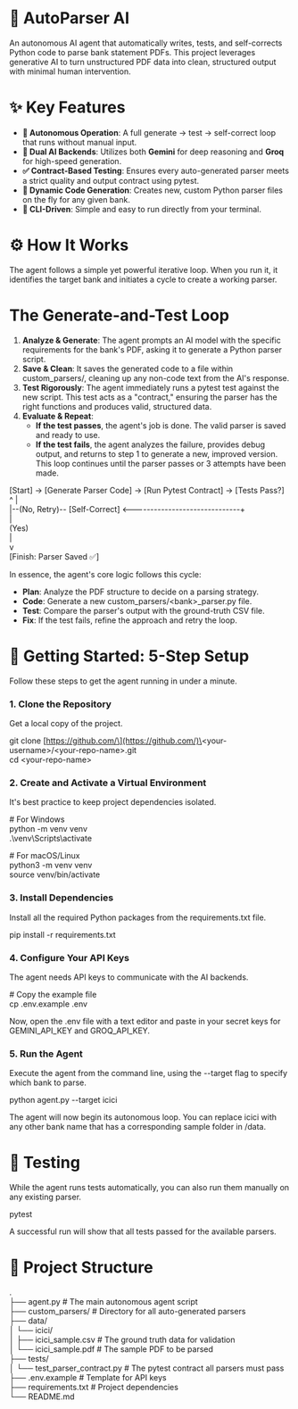 # **🤖 AutoParser AI**

An autonomous AI agent that automatically writes, tests, and self-corrects Python code to parse bank statement PDFs. This project leverages generative AI to turn unstructured PDF data into clean, structured output with minimal human intervention.

# **✨ Key Features**

* **🤖 Autonomous Operation**: A full generate \-\> test \-\> self-correct loop that runs without manual input.  
* **🧠 Dual AI Backends**: Utilizes both **Gemini** for deep reasoning and **Groq** for high-speed generation.  
* **✅ Contract-Based Testing**: Ensures every auto-generated parser meets a strict quality and output contract using pytest.  
* **🔧 Dynamic Code Generation**: Creates new, custom Python parser files on the fly for any given bank.  
* **🚀 CLI-Driven**: Simple and easy to run directly from your terminal.

# **⚙️ How It Works**

The agent follows a simple yet powerful iterative loop. When you run it, it identifies the target bank and initiates a cycle to create a working parser.

# **The Generate-and-Test Loop**

1. **Analyze & Generate**: The agent prompts an AI model with the specific requirements for the bank's PDF, asking it to generate a Python parser script.  
2. **Save & Clean**: It saves the generated code to a file within custom\_parsers/, cleaning up any non-code text from the AI's response.  
3. **Test Rigorously**: The agent immediately runs a pytest test against the new script. This test acts as a "contract," ensuring the parser has the right functions and produces valid, structured data.  
4. **Evaluate & Repeat**:  
   * **If the test passes**, the agent's job is done. The valid parser is saved and ready to use.  
   * **If the test fails**, the agent analyzes the failure, provides debug output, and returns to step 1 to generate a new, improved version. This loop continues until the parser passes or 3 attempts have been made.

\[Start\] \-\> \[Generate Parser Code\] \-\> \[Run Pytest Contract\] \-\> \[Tests Pass?\]  
   ^                                                              |  
   |--(No, Retry)-- \[Self-Correct\] \<------------------------------+  
   |  
 (Yes)  
   |  
   v  
\[Finish: Parser Saved ✅\]

In essence, the agent's core logic follows this cycle:

* **Plan**: Analyze the PDF structure to decide on a parsing strategy.  
* **Code**: Generate a new custom\_parsers/\<bank\>\_parser.py file.  
* **Test**: Compare the parser's output with the ground-truth CSV file.  
* **Fix**: If the test fails, refine the approach and retry the loop.

# **🚀 Getting Started: 5-Step Setup**

Follow these steps to get the agent running in under a minute.

### **1\. Clone the Repository**

Get a local copy of the project.

git clone \[https://github.com/\](https://github.com/)\<your-username\>/\<your-repo-name\>.git  
cd \<your-repo-name\>

### **2\. Create and Activate a Virtual Environment**

It's best practice to keep project dependencies isolated.

\# For Windows  
python \-m venv venv  
.\\venv\\Scripts\\activate

\# For macOS/Linux  
python3 \-m venv venv  
source venv/bin/activate

### **3\. Install Dependencies**

Install all the required Python packages from the requirements.txt file.

pip install \-r requirements.txt

### **4\. Configure Your API Keys**

The agent needs API keys to communicate with the AI backends.

\# Copy the example file  
cp .env.example .env

Now, open the .env file with a text editor and paste in your secret keys for GEMINI\_API\_KEY and GROQ\_API\_KEY.

### **5\. Run the Agent**

Execute the agent from the command line, using the \--target flag to specify which bank to parse.

python agent.py \--target icici

The agent will now begin its autonomous loop. You can replace icici with any other bank name that has a corresponding sample folder in /data.

# **🧪 Testing**

While the agent runs tests automatically, you can also run them manually on any existing parser.

pytest

A successful run will show that all tests passed for the available parsers.

# **📂 Project Structure**

.  
├── agent.py                 \# The main autonomous agent script  
├── custom\_parsers/          \# Directory for all auto-generated parsers  
├── data/  
│   └── icici/  
│       ├── icici\_sample.csv   \# The ground truth data for validation  
│       └── icici\_sample.pdf   \# The sample PDF to be parsed  
├── tests/  
│   └── test\_parser\_contract.py \# The pytest contract all parsers must pass  
├── .env.example             \# Template for API keys  
├── requirements.txt         \# Project dependencies  
└── README.md  
